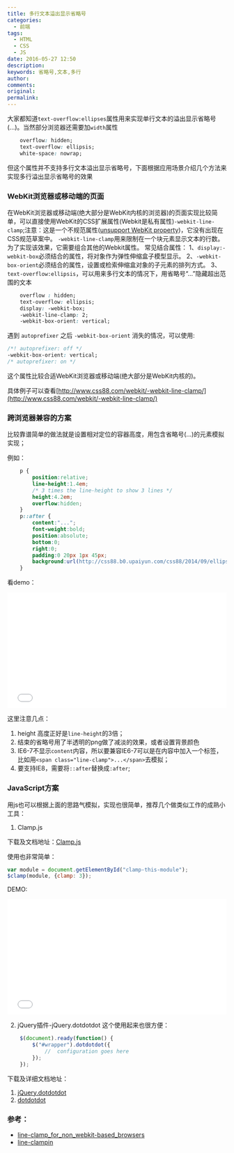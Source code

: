 ```yaml
---
title: 多行文本溢出显示省略号
categories:
  - 前端
tags:
  - HTML
  - CSS
  - JS
date: 2016-05-27 12:50
description:
keywords: 省略号,文本,多行
author:
comments:
original:
permalink:
---
```


大家都知道`text-overflow:ellipses`属性用来实现单行文本的溢出显示省略号(...)。当然部分浏览器还需要加`width`属性
~~~css
    overflow: hidden;
    text-overflow: ellipsis;
    white-space: nowrap;
~~~
但这个属性并不支持多行文本溢出显示省略号，下面根据应用场景介绍几个方法来实现多行溢出显示省略号的效果
<!--more-->

### WebKit浏览器或移动端的页面
在WebKit浏览器或移动端(绝大部分是WebKit内核的浏览器)的页面实现比较简单，可以直接使用WebKit的CSS扩展属性(Webkit是私有属性)`-webkit-line-clamp`;注意：这是一个不规范属性([unsupport WebKit property](https://developer.apple.com/library/safari/documentation/AppleApplications/Reference/SafariCSSRef/Articles/StandardCSSProperties.html))，它没有出现在CSS规范草案中。
`-webkit-line-clamp`用来限制在一个块元素显示文本的行数。为了实现该效果，它需要组合其他的Webkit属性。
常见结合属性：
1、`display:-webkit-box`必须结合的属性，将对象作为弹性伸缩盒子模型显示。
2、`-webkit-box-orient`必须结合的属性，设置或检索伸缩盒对象的子元素的排列方式。
3、`text-overflow:ellipsis`，可以用来多行文本的情况下，用省略号“...”隐藏超出范围的文本

```css
    overflow : hidden;
    text-overflow: ellipsis;
    display: -webkit-box;
    -webkit-line-clamp: 2;
    -webkit-box-orient: vertical;
```

遇到 `autoprefixer` 之后 `-webkit-box-orient` 消失的情况，可以使用: 

```css
/*! autoprefixer: off */
-webkit-box-orient: vertical;
/* autoprefixer: on */
```

这个属性比较合适WebKit浏览器或移动端(绝大部分是WebKit内核的)。

具体例子可以查看[http://www.css88.com/webkit/-webkit-line-clamp/](http://www.css88.com/webkit/-webkit-line-clamp/)
### 跨浏览器兼容的方案

比较靠谱简单的做法就是设置相对定位的容器高度，用包含省略号(...)的元素模拟实现；

例如：
```css
    p {
        position:relative;
        line-height:1.4em;
        /* 3 times the line-height to show 3 lines */
        height:4.2em;
        overflow:hidden;
    }
    p::after {
        content:"...";
        font-weight:bold;
        position:absolute;
        bottom:0;
        right:0;
        padding:0 20px 1px 45px;
        background:url(http://css88.b0.upaiyun.com/css88/2014/09/ellipsis_bg.png) repeat-y;
    }    
```

看demo：
<iframe height='265' scrolling='no' src='//codepen.io/JakeLaoyu/embed/bebPam/?height=265&theme-id=dark&default-tab=html,result&embed-version=2' frameborder='no' allowtransparency='true' allowfullscreen='true' style='width: 100%;'>See the Pen <a href='http://codepen.io/JakeLaoyu/pen/bebPam/'>多行文本溢出省略号demo</a> by Jake (<a href='http://codepen.io/JakeLaoyu'>@JakeLaoyu</a>) on <a href='http://codepen.io'>CodePen</a>.
</iframe>

这里注意几点：
1. height 高度正好是`line-height`的3倍；
2. 结束的省略号用了半透明的png做了减淡的效果，或者设置背景颜色
3. IE6-7不显示`content`内容，所以要兼容IE6-7可以是在内容中加入一个标签，比如用`<span class="line-clamp">...</span>`去模拟；
4. 要支持IE8，需要将`::after`替换成`:after`;
### JavaScript方案

用js也可以根据上面的思路气模拟，实现也很简单，推荐几个做类似工作的成熟小工具：

1. Clamp.js

下载及文档地址：[Clamp.js](https://github.com/josephschmitt/Clamp.js)

使用也非常简单：
```js
var module = document.getElementById("clamp-this-module");
$clamp(module, {clamp: 3});
```

DEMO:
<iframe height='265' scrolling='no' src='//codepen.io/JakeLaoyu/embed/OXLeEo/?height=265&theme-id=dark&default-tab=js,result&embed-version=2' frameborder='no' allowtransparency='true' allowfullscreen='true' style='width: 100%;'>See the Pen <a href='http://codepen.io/JakeLaoyu/pen/OXLeEo/'>多行文本溢出省略号demo-1</a> by Jake (<a href='http://codepen.io/JakeLaoyu'>@JakeLaoyu</a>) on <a href='http://codepen.io'>CodePen</a>.
</iframe>

2. jQuery插件-jQuery.dotdotdot
这个使用起来也很方便：
```js
    $(document).ready(function() {
    	$("#wrapper").dotdotdot({
    		//	configuration goes here
    	});
    });
```

下载及详细文档地址：
1. [jQuery.dotdotdot](https://github.com/BeSite/jQuery.dotdotdot)
2. [dotdotdot](http://dotdotdot.frebsite.nl/)

### 参考：
* [line-clamp_for_non_webkit-based_browsers](http://www.cssmojo.com/line-clamp_for_non_webkit-based_browsers/#what-can-we-do-across-browsers)
* [line-clampin](http://css-tricks.com/line-clampin/)

